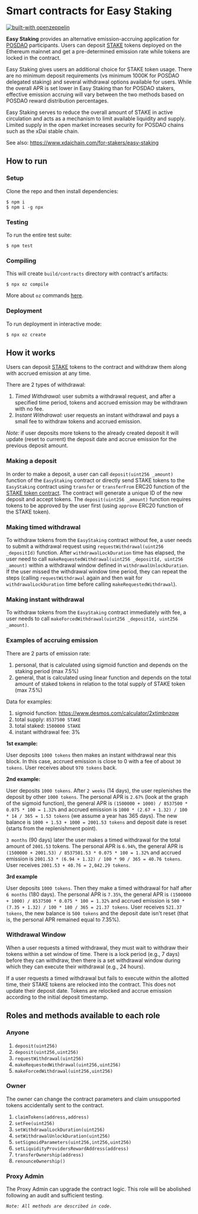 # Smart contracts for Easy Staking

[![built-with openzeppelin](https://img.shields.io/badge/built%20with-OpenZeppelin-3677FF)](https://docs.openzeppelin.com/)

**Easy Staking** provides an alternative emission-accruing application for [POSDAO](https://forum.poa.network/t/posdao-white-paper/2208) participants. Users can deposit [STAKE](https://github.com/xdaichain/stake-token) tokens deployed on the Ethereum mainnet and get a pre-determined emission rate while tokens are locked in the contract.

Easy Staking gives users an additional choice for STAKE token usage. There are no minimum deposit requirements (vs minimum 1000K for POSDAO delegated staking) and several withdrawal options available for users. While the overall APR is set lower in Easy Staking than for POSDAO stakers, effective emission accruing will vary between the two methods based on POSDAO reward distribution percentages.

Easy Staking serves to reduce the overall amount of STAKE in active circulation and acts as a mechanism to limit available liquidity and supply. Limited supply in the open market increases security for POSDAO chains such as the xDai stable chain.

See also: https://www.xdaichain.com/for-stakers/easy-staking


## How to run
### Setup
Clone the repo and then install dependencies:
```
$ npm i
$ npm i -g npx
```
### Testing
To run the entire test suite:
```
$ npm test
```
### Compiling
This will create `build/contracts` directory with contract's artifacts:
```
$ npx oz compile
```
More about `oz` commands [here](https://docs.openzeppelin.com/cli).
### Deployment
To run deployment in interactive mode:
```
$ npx oz create
```

## How it works
Users can deposit [STAKE](https://github.com/xdaichain/stake-token) tokens to the contract and withdraw them along with accrued emission at any time.

There are 2 types of withdrawal:
1. _Timed Withdrawal:_ user submits a withdrawal request, and after a specified time period, tokens and accrued emission may be withdrawn with no fee.
2. _Instant Withdrawal:_ user requests an instant withdrawal and pays a small fee to withdraw tokens and accrued emission.

*Note:* if user deposits more tokens to the already created deposit it will update (reset to current) the deposit date and accrue emission for the previous deposit amount.

### Making a deposit

In order to make a deposit, a user can call `deposit(uint256 _amount)` function of the `EasyStaking` contract or directly send STAKE tokens to the `EasyStaking` contract using `transfer` or `transferFrom` ERC20 function of the [STAKE token contract](https://etherscan.io/address/0x0Ae055097C6d159879521C384F1D2123D1f195e6). The contract will generate a unique ID of the new deposit and accept tokens. The `deposit(uint256 _amount)` function requires tokens to be approved by the user first (using `approve` ERC20 function of the STAKE token).

### Making timed withdrawal

To withdraw tokens from the `EasyStaking` contract without fee, a user needs to submit a withdrawal request using `requestWithdrawal(uint256 _depositId)` function. After `withdrawalLockDuration` time has elapsed, the user need to call `makeRequestedWithdrawal(uint256 _depositId, uint256 _amount)` within a withdrawal window defined in `withdrawalUnlockDuration`. If the user missed the withdrawal window time period, they can repeat the steps (calling `requestWithdrawal` again and then wait for `withdrawalLockDuration` time before calling `makeRequestedWithdrawal`).

### Making instant withdrawal

To withdraw tokens from the `EasyStaking` contract immediately with fee, a user needs to call `makeForcedWithdrawal(uint256 _depositId, uint256 _amount)`.

### Examples of accruing emission

There are 2 parts of emission rate:
1. personal, that is calculated using sigmoid function and depends on the staking period (max 7.5%)
2. general, that is calculated using linear function and depends on the total amount of staked tokens in relation to the total supply of STAKE token (max 7.5%)

Data for examples:
1. sigmoid function: https://www.desmos.com/calculator/2xtimbnzqw
2. total supply: `8537500 STAKE`
3. total staked: `1500000 STAKE`
4. instant withdrawal fee: 3%

**1st example:**

User deposits `1000 tokens` then makes an instant withdrawal near this block. In this case, accrued emission is close to 0 with a fee of about `30 tokens`. User receives about `970 tokens` back.

**2nd example:**

User deposits `1000 tokens`. After `2 weeks` (14 days), the user replenishes the deposit by other `1000 tokens`. The personal APR is `2.67%` (look at the graph of the sigmoid function), the general APR is `(1500000 + 1000) / 8537500 * 0.075 * 100 = 1.32%` and accrued emission is `1000 * (2.67 + 1.32) / 100 * 14 / 365 = 1.53 tokens` (we assume a year has 365 days). The new balance is `1000 + 1.53 + 1000 = 2001.53 tokens` and deposit date is reset (starts from the replenishment point).

`3 months` (90 days) later the user makes a timed withdrawal for the total amount of `2001.53` tokens. The personal APR is `6.94%`, the general APR is `(1500000 + 2001.53) / 8537501.53 * 0.075 * 100 = 1.32%` and accrued emission is `2001.53 * (6.94 + 1.32) / 100 * 90 / 365 = 40.76 tokens`. User receives `2001.53 + 40.76 = 2,042.29 tokens`.

**3rd example**

User deposits `1000 tokens`. Then they make a timed withdrawal for half after `6 months` (180 days). The personal APR is `7.35%`, the general APR is `(1500000 + 1000) / 8537500 * 0.075 * 100 = 1.32%` and accrued emission is `500 * (7.35 + 1.32) / 100 * 180 / 365 = 21.37 tokens`. User receives `521.37 tokens`, the new balance is `500 tokens` and the deposit date isn't reset (that is, the personal APR remained equal to 7.35%).

### Withdrawal Window

When a user requests a timed withdrawal, they must wait to withdraw their tokens within a set window of time. There is a lock period (e.g., 7 days) before they can withdraw, then there is a set withdrawal window during which they can execute their withdrawal (e.g., 24 hours).

If a user requests a timed withdrawal but fails to execute within the allotted time, their STAKE tokens are relocked into the contract. This does not update their deposit date. Tokens are relocked and accrue emission according to the initial deposit timestamp.


## Roles and methods available to each role

### Anyone
1. `deposit(uint256)`
2. `deposit(uint256,uint256)`
3. `requestWithdrawal(uint256)`
4. `makeRequestedWithdrawal(uint256,uint256)`
5. `makeForcedWithdrawal(uint256,uint256)`

### Owner
The owner can change the contract parameters and claim unsupported tokens accidentally sent to the contract.
1. `claimTokens(address,address)`
2. `setFee(uint256)`
3. `setWithdrawalLockDuration(uint256)`
4. `setWithdrawalUnlockDuration(uint256)`
5. `setSigmoidParameters(uint256,int256,uint256)`
6. `setLiquidityProvidersRewardAddress(address)`
7. `transferOwnership(address)`
8. `renounceOwnership()`

### Proxy Admin
The Proxy Admin can upgrade the contract logic. This role will be abolished following an audit and sufficient testing.

*`Note: All methods are described in code.`*

